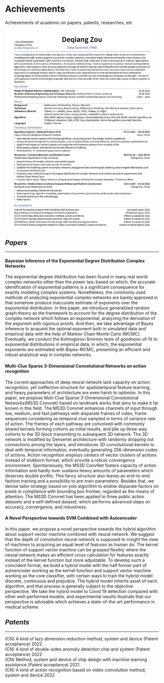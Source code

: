 # Achievements 
Achievements of academic on papers, patents, researches, etc 

![Curriculum Vitae](./data/data_science_tech_resume_Lund.jpg)




## *Papers*
---
#### Bayesian Inference of the Exponential Degree Distribution Complex Networks 
The exponential degree distribution has been found in many real world complex networks other than the power law, based on which, the accurate identification of exponential patterns is a significant consequence for exactly modeling complex systems. Nonetheless, the commonly used methods of analyzing exponential complex networks are barely approved in that somehow produce inaccurate estimate of exponents over the exponential distribution. In this paper, we introduce generalized random graph theory as the framework to account for the degree distribution of the complex network which follows an exponential, analyzing the derivation of the exponent with rigorous proofs. And then, we take advantage of Bayes inference to acquaint the optimal exponent both in simulated data and empirical data with the help of Markov Chain Monte Carlo (MCMC). Eventually, we conduct the Kolmogorov-Smirnov tests of goodness-of-fit to exponential distributions in empirical data, in which, the exponential exponents are estimated with Bayes-MCMC, presenting an efficient and robust analytical way in complex networks.


#### Multi-Clue Sparse 3-Dimensional Convolutional Networks on action recognition
The current approaches of deep neural network lack capacity on action recognition, yet ineffective structure for spatiotemporal feature learning, and heavy parameters of architecture are even harsh to optimize. In this paper, we propose Muti-Clue Sparse 3-Dimensional Convolutional Networks(MS3D Convnet) based on landmark works that aims to make it far known in this field. The MS3D Convnet enhances channels of input through low, medium, and fast pathways with disparate frames of video, frame sequences considering as temporal clue sampled in terms of variance rate of action. The frames of each pathway are convolved with commonly shared kernels forming cohorts as initial results, and pile up three-way cohorts to the 3D block transmiting to subsequent 3D network. The 3D network is modified by Densenet architecture with randomly dropping out connections among the layers, and introduces 3D convolutional kernels to deal with temporal information, eventually generating 256-dimension codes of actions. Action recognition employs centers of vector clusters of actions instead of stubborn format, which provide a robust convergence environment. Spontaneously, the MS3D ConvNet fosters capacity of action information and hardly ever sustains heavy amounts of parameters which deserves double profits. This fancy structure also leaves an end-to-end fashion training and a possibility to pre-train parameters. Besides that, we devise tailor strategy based on yolo algorithm to endow disparate factors on pixels in compliance with bounding box frontier, regarded as the means of attention. The MS3D Convnet has been applied to three public action datasets and a self-defined dataset, which performs advanced steps on accuracy, convergence, and robustness.



#### A Novel Perspective towards SVM Combined with Autoencoder 
In this paper, we propose a novel perspective towards the hybrid algorithm about support vector machine combined with neural network. We suggest that the depth of convolution neural network is supposed to insight the view of machines to acquiring an equal level of features as human do. The kernel function of support vector machine can be grasped flexibly where the neural network makes an efficient cross calculation for features exactly instead of the kernel function but more adjustable. To develop such a coincident format, we build a hybrid model with the half former part of autoencoder working as the kernel function and support vector machine working as the core classifier, with certain ways to train the hybrid model: discrete, continuous and prejudice. The hybrid model inherits asset of each algorithm, and that process is generally subject to the objective perspective. We take the hybrid model to Covid 19 detection compared with other well-performed models, and experimental results illustrate that our perspective is advisable which achieves a state-of-the-art performance in medical scheme.


## *Patents*
---
(CN) A kind of lazy dimension reduction method, system and device (Patent acceptance)  2022  
(CN) A kind of double-sides anomaly detection chip and system (Patent acceptance) 2022  
(CN) Method, system and device of chip design with machine learning assistance (Patent acceptance) 2021  
(CN) A kind of action recognition based on video convolution method, system and device 2022   



